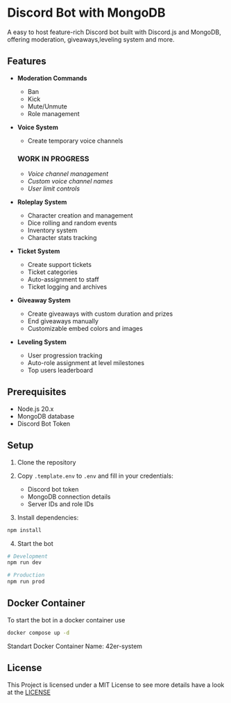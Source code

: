 # Discord Bot with MongoDB

A easy to host feature-rich Discord bot built with Discord.js and MongoDB, offering moderation, giveaways,leveling system and more.

## Features

- **Moderation Commands**
  - Ban
  - Kick
  - Mute/Unmute
  - Role management

- **Voice System**
  - Create temporary voice channels
  ### WORK IN PROGRESS
  - _Voice channel management_
  - _Custom voice channel names_
  - _User limit controls_

- **Roleplay System**
  - Character creation and management
  - Dice rolling and random events
  - Inventory system
  - Character stats tracking

- **Ticket System**
  - Create support tickets
  - Ticket categories
  - Auto-assignment to staff
  - Ticket logging and archives

- **Giveaway System**
  - Create giveaways with custom duration and prizes
  - End giveaways manually
  - Customizable embed colors and images

- **Leveling System**
  - User progression tracking
  - Auto-role assignment at level milestones
  - Top users leaderboard

## Prerequisites

- Node.js 20.x
- MongoDB database
- Discord Bot Token

## Setup

1. Clone the repository
2. Copy `.template.env` to `.env` and fill in your credentials:
   - Discord bot token
   - MongoDB connection details
   - Server IDs and role IDs

3. Install dependencies:
```sh
npm install
```

4. Start the bot

```sh
# Development
npm run dev

# Production
npm run prod
```

## Docker Container

To start the bot in a docker container use

```sh
docker compose up -d
```

Standart Docker Container Name:
42er-system

## License
This Project is licensed under a MIT License to see more details have a look at the [LICENSE](LICENSE)